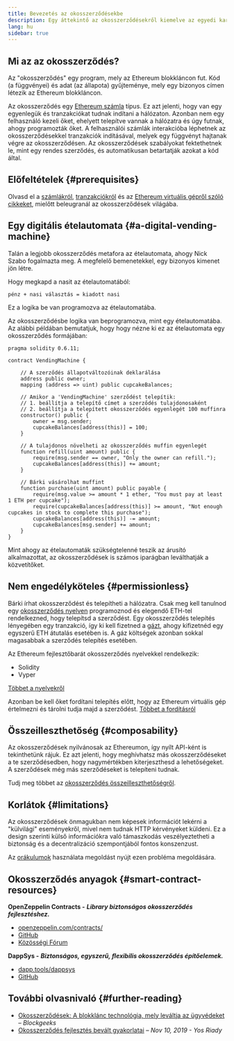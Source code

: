 ```yaml
---
title: Bevezetés az okosszerződésekbe
description: Egy áttekintő az okosszerződésekről kiemelve az egyedi karakterisztikájukat és a határaikat.
lang: hu
sidebar: true
---
```


## Mi az az okosszerződés?

Az "okosszerződés" egy program, mely az Ethereum blokkláncon fut. Kód (a függvényei) és adat (az állapota) gyűjteménye, mely egy bizonyos címen létezik az Ethereum blokkláncon.

Az okosszerződés egy [Ethereum számla](/developers/docs/accounts/) típus. Ez azt jelenti, hogy van egy egyenlegük és tranzakciókat tudnak indítani a hálózaton. Azonban nem egy felhasználó kezeli őket, ehelyett telepítve vannak a hálózatra és úgy futnak, ahogy programozták őket. A felhasználói számlák interakcióba léphetnek az okosszerződésekkel tranzakciók indításával, melyek egy függvényt hajtanak végre az okosszerződésen. Az okosszerződések szabályokat fektethetnek le, mint egy rendes szerződés, és automatikusan betartatják azokat a kód által.

## Előfeltételek {#prerequisites}

Olvasd el a [számlákról](/developers/docs/accounts/), [tranzakciókról](/developers/docs/transactions/) és az [Ethereum virtuális gépről szóló cikkeket](/developers/docs/evm/), mielőtt beleugranál az okosszerződések világába.

## Egy digitális ételautomata {#a-digital-vending-machine}

Talán a legjobb okosszerződés metafora az ételautomata, ahogy Nick Szabo fogalmazta meg. A megfelelő bemenetekkel, egy bizonyos kimenet jön létre.

Hogy megkapd a nasit az ételautomatából:

```
pénz + nasi választás = kiadott nasi
```

Ez a logika be van programozva az ételautomatába.

Az okosszerződésbe logika van beprogramozva, mint egy ételautomatába. Az alábbi példában bemutatjuk, hogy hogy nézne ki ez az ételautomata egy okosszerződés formájában:

```solidity
pragma solidity 0.6.11;

contract VendingMachine {

    // A szerződés állapotváltozóinak deklarálása
    address public owner;
    mapping (address => uint) public cupcakeBalances;

    // Amikor a 'VendingMachine' szerződést telepítik:
    // 1. beállítja a telepítő címet a szerződés tulajdonosaként
    // 2. beállítja a telepített okosszerződés egyenlegét 100 muffinra
    constructor() public {
        owner = msg.sender;
        cupcakeBalances[address(this)] = 100;
    }

    // A tulajdonos növelheti az okosszerződés muffin egyenlegét
    function refill(uint amount) public {
        require(msg.sender == owner, "Only the owner can refill.");
        cupcakeBalances[address(this)] += amount;
    }

    // Bárki vásárolhat muffint
    function purchase(uint amount) public payable {
        require(msg.value >= amount * 1 ether, "You must pay at least 1 ETH per cupcake");
        require(cupcakeBalances[address(this)] >= amount, "Not enough cupcakes in stock to complete this purchase");
        cupcakeBalances[address(this)] -= amount;
        cupcakeBalances[msg.sender] += amount;
    }
}
```

Mint ahogy az ételautomaták szükségtelenné teszik az árusító alkalmazottat, az okosszerződések is számos iparágban leválthatják a közvetítőket.

## Nem engedélyköteles {#permissionless}

Bárki írhat okosszerződést és telepítheti a hálózatra. Csak meg kell tanulnod egy [okosszerződés nyelven](/developers/docs/smart-contracts/languages/) programoznod és elegendő ETH-tel rendelkezned, hogy telepítsd a szerződést. Egy okosszerződés telepítés lényegében egy tranzakció, így ki kell fizetned a [gázt](/developers/docs/gas/), ahogy kifizetnéd egy egyszerű ETH átutalás esetében is. A gáz költségek azonban sokkal magasabbak a szerződés telepítés esetében.

Az Ethereum fejlesztőbarát okosszerződés nyelvekkel rendelkezik:

- Solidity
- Vyper

[Többet a nyelvekről](/developers/docs/smart-contracts/languages/)

Azonban be kell őket fordítani telepítés előtt, hogy az Ethereum virtuális gép értelmezni és tárolni tudja majd a szerződést. [Többet a fordításról](/developers/docs/smart-contracts/compiling/)

## Összeilleszthetőség {#composability}

Az okosszerződések nyilvánosak az Ethereumon, így nyílt API-ként is tekinthetünk rájuk. Ez azt jelenti, hogy meghívhatsz más okosszerződéseket a te szerződésedben, hogy nagymértékben kiterjeszthesd a lehetőségeket. A szerződések még más szerződéseket is telepíteni tudnak.

Tudj meg többet az [okosszerződés összeilleszthetőségről](/developers/docs/smart-contracts/composability/).

## Korlátok {#limitations}

Az okosszerződések önmagukban nem képesek információt lekérni a "külvilági" eseményekről, mivel nem tudnak HTTP kérvényeket küldeni. Ez a design szerinti külső információkra való támaszkodás veszélyeztetheti a biztonság és a decentralizáció szempontjából fontos konszenzust.

Az [orákulumok](/developers/docs/oracles/) használata megoldást nyújt ezen probléma megoldására.

## Okosszerződés anyagok {#smart-contract-resources}

**OpenZeppelin Contracts -** **_Library biztonságos okosszerződés fejlesztéshez._**

- [openzeppelin.com/contracts/](https://openzeppelin.com/contracts/)
- [GitHub](https://github.com/OpenZeppelin/openzeppelin-contracts)
- [Közösségi Fórum](https://forum.openzeppelin.com/c/general/16)

**DappSys -** **_Biztonságos, egyszerű, flexibilis okosszerződés építőelemek._**

- [dapp.tools/dappsys](https://dappsys.readthedocs.io/)
- [GitHub](https://github.com/dapphub/dappsys)

## További olvasnivaló {#further-reading}

- [Okosszerződések: A blokklánc technológia, mely leváltja az ügyvédeket](https://blockgeeks.com/guides/smart-contracts/) _– Blockgeeks_
- [Okosszerződés fejlesztés bevált gyakorlatai](https://yos.io/2019/11/10/smart-contract-development-best-practices/) _– Nov 10, 2019 - Yos Riady_
